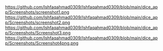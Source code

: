 https://github.com/Ishfaqahmad0309/Ishfaqahmad0309/blob/main/dice_app/Screenshots/screenshot1.png
https://github.com/Ishfaqahmad0309/Ishfaqahmad0309/blob/main/dice_app/Screenshots/screenshot2.png
https://github.com/Ishfaqahmad0309/Ishfaqahmad0309/blob/main/dice_app/Screenshots/Screenshot3.png
https://github.com/Ishfaqahmad0309/Ishfaqahmad0309/blob/main/dice_app/Screenshots/Screenshot4png.png
